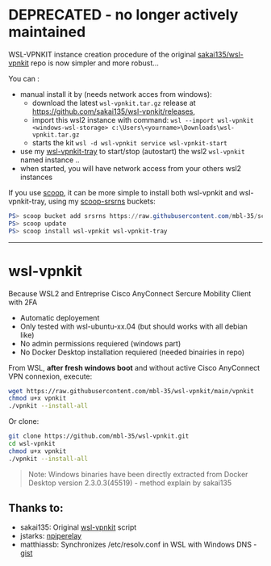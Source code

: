 # **DEPRECATED** - no longer actively maintained

WSL-VPNKIT instance creation procedure of the original [sakai135/wsl-vpnkit](https://github.com/sakai135/wsl-vpnkit) repo is now simpler and more robust...
 
You can :
- manual install it by (needs network acces from windows):
  - download the latest `wsl-vpnkit.tar.gz` release at https://github.com/sakai135/wsl-vpnkit/releases,
  - import this wsl2 instance with command: `wsl --import wsl-vpnkit <windows-wsl-storage> c:\Users\<yourname>\Downloads\wsl-vpnkit.tar.gz`
  - starts the kit `wsl -d wsl-vpnkit service wsl-vpnkit-start`
- use my [wsl-vpnkit-tray](https://github.com/mbl-35/wsl-vpnkit-tray) to start/stop (autostart) the wsl2 `wsl-vpnkit` named instance ..
- when started, you will have network access from your others wsl2 instances


If you use [scoop](https://github.com/ScoopInstaller/Scoop), it can be more simple to install both wsl-vpnkit and wsl-vpnkit-tray, using my 
[scoop-srsrns](https://github.com/mbl-35/scoop-srsrns) buckets:
```powershell
PS> scoop bucket add srsrns https://raw.githubusercontent.com/mbl-35/scoop-srsrns
PS> scoop update
PS> scoop install wsl-vpnkit wsl-vpnkit-tray
```
---


# wsl-vpnkit

Because WSL2 and Entreprise Cisco AnyConnect Sercure Mobility Client with 2FA

- Automatic deployement
- Only tested with wsl-ubuntu-xx.04 (but should works with all debian like)
- No admin permissions requiered (windows part)
- No Docker Desktop installation requiered (needed binairies in repo)

From WSL, **after fresh windows boot** and without active Cisco AnyConnect VPN connexion, execute:
```bash
wget https://raw.githubusercontent.com/mbl-35/wsl-vpnkit/main/vpnkit
chmod u+x vpnkit
./vpnkit --install-all
```

Or clone:

```bash
git clone https://github.com/mbl-35/wsl-vpnkit.git
cd wsl-vpnkit
chmod u+x vpnkit
./vpnkit --install-all
```

> Note: Windows binaries have been directly extracted from Docker Desktop version 2.3.0.3(45519) - method explain by sakai135

## Thanks to:

- sakai135: Original [wsl-vpnkit](https://github.com/sakai135/wsl-vpnkit) script
- jstarks: [npiperelay](https://github.com/jstarks/npiperelay)
- matthiassb: Synchronizes /etc/resolv.conf in WSL with Windows DNS - [gist](https://gist.github.com/matthiassb/9c8162d2564777a70e3ae3cbee7d2e95)

